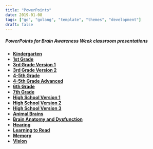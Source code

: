 ```yaml
---
title: "PowerPoints"
date: 2019-01-08
tags: ["go", "golang", "template", "themes", "development"]
draft: false
---
```


##### PowerPoints for Brain Awareness Week classroom presentations

+ **[Kindergarten](https://s3.amazonaws.com/beenhakkerlab/BAW/PowerPoints/BAW+Kindergarten.pptx)**
+ [**1st Grade**](https://s3.amazonaws.com/beenhakkerlab/BAW/PowerPoints/BAW+1st+Grade.pptx)
+ [**3rd Grade Version 1**](https://s3.amazonaws.com/beenhakkerlab/BAW/PowerPoints/BAW+3rd+Grade(1).pptx)
+ **[3rd Grade Version 2](https://s3.amazonaws.com/beenhakkerlab/BAW/PowerPoints/BAW+3rd+Grade(2).pptx)**
+ **[4-5th Grade](https://s3.amazonaws.com/beenhakkerlab/BAW/PowerPoints/BAW+4-5th+Grade.pptx)**
+ [**4-5th Grade Advanced**](https://s3.amazonaws.com/beenhakkerlab/BAW/PowerPoints/BAW+4-5th+Grade+Adv.pptx)
+ **[6th Grade](https://s3.amazonaws.com/beenhakkerlab/BAW/PowerPoints/BAW+6th+Grade.pptx)**
+ **[7th Grade](https://s3.amazonaws.com/beenhakkerlab/BAW/PowerPoints/BAW+7th+Grade.pptx)**
+ **[High School Version 1](https://s3.amazonaws.com/beenhakkerlab/BAW/PowerPoints/BAW+High+School(1).pptx)**
+ **[High School Version 2](https://s3.amazonaws.com/beenhakkerlab/BAW/PowerPoints/BAW+High+School(3).pptx)**
+ **[High School Version 3](https://s3.amazonaws.com/beenhakkerlab/BAW/PowerPoints/BAW+Cranial+Nerves+and+General+Neuro+for+High+Schoolers+-+Mark+Rudolf.pptx)**
+ **[Animal Brains](https://s3.amazonaws.com/beenhakkerlab/BAW/PowerPoints/BAW+Animal+Brains.pptx)**
+ **[Brain Anatomy and Dysfunction](https://s3.amazonaws.com/beenhakkerlab/BAW/PowerPoints/BAW+Brain+Awareness+Anat+_+Dysfxn.pptx)**
+ **[Hearing](https://s3.amazonaws.com/beenhakkerlab/BAW/PowerPoints/BAW+Hearing.pptx)**
+ **[Learning to Read](https://s3.amazonaws.com/beenhakkerlab/BAW/PowerPoints/BAW+Learning+to+Read.pptx)**
+ **[Memory](https://s3.amazonaws.com/beenhakkerlab/BAW/PowerPoints/BAW+Memory.pptx)**
+ **[Vision](https://s3.amazonaws.com/beenhakkerlab/BAW/PowerPoints/BAW+Vision.pptx)**

